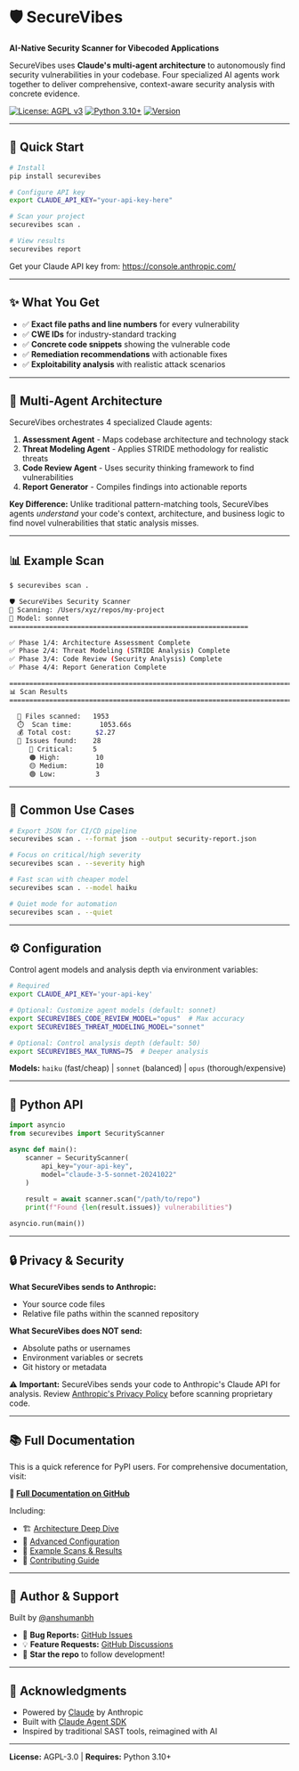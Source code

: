 # 🛡️ SecureVibes

**AI-Native Security Scanner for Vibecoded Applications**

SecureVibes uses **Claude's multi-agent architecture** to autonomously find security vulnerabilities in your codebase. Four specialized AI agents work together to deliver comprehensive, context-aware security analysis with concrete evidence.

[![License: AGPL v3](https://img.shields.io/badge/License-AGPL%20v3-blue.svg)](https://www.gnu.org/licenses/agpl-3.0)
[![Python 3.10+](https://img.shields.io/badge/python-3.10+-blue.svg)](https://www.python.org/downloads/)
[![Version](https://img.shields.io/badge/version-0.1.0-green.svg)](https://pypi.org/project/securevibes/)

---

## 🚀 Quick Start

```bash
# Install
pip install securevibes

# Configure API key
export CLAUDE_API_KEY="your-api-key-here"

# Scan your project
securevibes scan .

# View results
securevibes report
```

Get your Claude API key from: https://console.anthropic.com/

---

## ✨ What You Get

- ✅ **Exact file paths and line numbers** for every vulnerability
- ✅ **CWE IDs** for industry-standard tracking
- ✅ **Concrete code snippets** showing the vulnerable code
- ✅ **Remediation recommendations** with actionable fixes
- ✅ **Exploitability analysis** with realistic attack scenarios

---

## 🤖 Multi-Agent Architecture

SecureVibes orchestrates 4 specialized Claude agents:

1. **Assessment Agent** - Maps codebase architecture and technology stack
2. **Threat Modeling Agent** - Applies STRIDE methodology for realistic threats
3. **Code Review Agent** - Uses security thinking framework to find vulnerabilities
4. **Report Generator** - Compiles findings into actionable reports

**Key Difference:** Unlike traditional pattern-matching tools, SecureVibes agents *understand* your code's context, architecture, and business logic to find novel vulnerabilities that static analysis misses.

---

## 📊 Example Scan

```bash
$ securevibes scan .

🛡️ SecureVibes Security Scanner
📁 Scanning: /Users/xyz/repos/my-project
🤖 Model: sonnet
============================================================

✅ Phase 1/4: Architecture Assessment Complete
✅ Phase 2/4: Threat Modeling (STRIDE Analysis) Complete
✅ Phase 3/4: Code Review (Security Analysis) Complete
✅ Phase 4/4: Report Generation Complete

================================================================================
📊 Scan Results
================================================================================

  📁 Files scanned:   1953
  ⏱️  Scan time:       1053.66s
  💰 Total cost:      $2.27
  🐛 Issues found:    28
     🔴 Critical:     5
     🟠 High:         10
     🟡 Medium:       10
     🟢 Low:          3
```

---

## 🎯 Common Use Cases

```bash
# Export JSON for CI/CD pipeline
securevibes scan . --format json --output security-report.json

# Focus on critical/high severity
securevibes scan . --severity high

# Fast scan with cheaper model
securevibes scan . --model haiku

# Quiet mode for automation
securevibes scan . --quiet
```

---

## ⚙️ Configuration

Control agent models and analysis depth via environment variables:

```bash
# Required
export CLAUDE_API_KEY='your-api-key'

# Optional: Customize agent models (default: sonnet)
export SECUREVIBES_CODE_REVIEW_MODEL="opus"  # Max accuracy
export SECUREVIBES_THREAT_MODELING_MODEL="sonnet"

# Optional: Control analysis depth (default: 50)
export SECUREVIBES_MAX_TURNS=75  # Deeper analysis
```

**Models:** `haiku` (fast/cheap) | `sonnet` (balanced) | `opus` (thorough/expensive)

---

## 🐍 Python API

```python
import asyncio
from securevibes import SecurityScanner

async def main():
    scanner = SecurityScanner(
        api_key="your-api-key",
        model="claude-3-5-sonnet-20241022"
    )
    
    result = await scanner.scan("/path/to/repo")
    print(f"Found {len(result.issues)} vulnerabilities")

asyncio.run(main())
```

---

## 🔒 Privacy & Security

**What SecureVibes sends to Anthropic:**
- Your source code files
- Relative file paths within the scanned repository

**What SecureVibes does NOT send:**
- Absolute paths or usernames
- Environment variables or secrets
- Git history or metadata

⚠️ **Important:** SecureVibes sends your code to Anthropic's Claude API for analysis. Review [Anthropic's Privacy Policy](https://www.anthropic.com/legal/privacy) before scanning proprietary code.

---

## 📚 Full Documentation

This is a quick reference for PyPI users. For comprehensive documentation, visit:

**📖 [Full Documentation on GitHub](https://github.com/anshumanbh/securevibes)**

Including:
- 🏗️ [Architecture Deep Dive](https://github.com/anshumanbh/securevibes/blob/main/docs/ARCHITECTURE.md)
- 🔧 [Advanced Configuration](https://github.com/anshumanbh/securevibes#%EF%B8%8F-configuration)
- 🧪 [Example Scans & Results](https://github.com/anshumanbh/securevibes#-example-output)
- 🤝 [Contributing Guide](https://github.com/anshumanbh/securevibes#-contributing)

---

## 👤 Author & Support

Built by [@anshumanbh](https://github.com/anshumanbh)

- 🐛 **Bug Reports:** [GitHub Issues](https://github.com/anshumanbh/securevibes/issues)
- 💡 **Feature Requests:** [GitHub Discussions](https://github.com/anshumanbh/securevibes/discussions)
- 🌟 **Star the repo** to follow development!

---

## 🙏 Acknowledgments

- Powered by [Claude](https://www.anthropic.com/claude) by Anthropic
- Built with [Claude Agent SDK](https://github.com/anthropics/claude-agent-sdk-python)
- Inspired by traditional SAST tools, reimagined with AI

---

**License:** AGPL-3.0 | **Requires:** Python 3.10+
